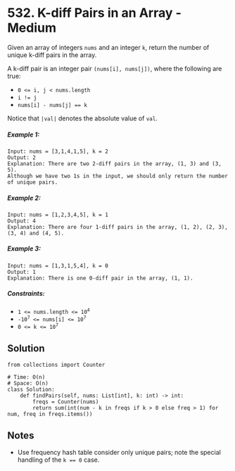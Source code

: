# 532. K-diff Pairs in an Array - Medium

Given an array of integers `nums` and an integer `k`, return the number of unique k-diff pairs in the array.

A k-diff pair is an integer pair `(nums[i], nums[j])`, where the following are true:

- `0 <= i, j < nums.length`
- `i != j`
- `nums[i] - nums[j] == k`

Notice that `|val|` denotes the absolute value of `val`.

##### Example 1:

```
Input: nums = [3,1,4,1,5], k = 2
Output: 2
Explanation: There are two 2-diff pairs in the array, (1, 3) and (3, 5).
Although we have two 1s in the input, we should only return the number of unique pairs.
```

##### Example 2:

```
Input: nums = [1,2,3,4,5], k = 1
Output: 4
Explanation: There are four 1-diff pairs in the array, (1, 2), (2, 3), (3, 4) and (4, 5).
```

##### Example 3:

```
Input: nums = [1,3,1,5,4], k = 0
Output: 1
Explanation: There is one 0-diff pair in the array, (1, 1).
```

##### Constraints:

- <code>1 <= nums.length <= 10<sup>4</sup></code>
- <code>-10<sup>7</sup> <= nums[i] <= 10<sup>7</sup></code>
- <code>0 <= k <= 10<sup>7</sup></code>

## Solution

```
from collections import Counter

# Time: O(n)
# Space: O(n)
class Solution:
    def findPairs(self, nums: List[int], k: int) -> int:
        freqs = Counter(nums)
        return sum(int(num - k in freqs if k > 0 else freq > 1) for num, freq in freqs.items())
```

## Notes
- Use frequency hash table consider only unique pairs; note the special handling of the `k == 0` case.